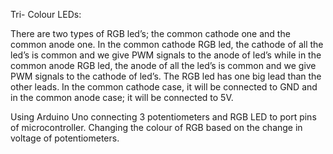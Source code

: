 Tri- Colour LEDs:

There are two types of RGB led’s; the common cathode one and the common anode one. In the common cathode RGB led, the cathode of all the led’s is common and we give PWM signals to the anode of led’s while in the common anode RGB led, the anode of all the led’s is common and we give PWM signals to the cathode of led’s. The RGB led has one big lead than the other leads. In the common cathode case, it will be connected to GND and in the common anode case; it will be connected to 5V.


Using Arduino Uno connecting 3 potentiometers and RGB LED to port pins of microcontroller. Changing the colour of RGB based on the change in voltage of potentiometers.
